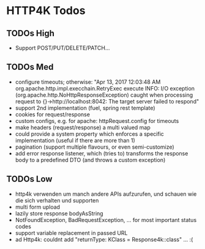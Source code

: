 
# HTTP4K Todos

## TODOs High

* Support POST/PUT/DELETE/PATCH...

## TODOs Med

* configure timeouts; otherwise: "Apr 13, 2017 12:03:48 AM org.apache.http.impl.execchain.RetryExec execute INFO: I/O exception (org.apache.http.NoHttpResponseException) caught when processing request to {}->http://localhost:8042: The target server failed to respond"
* support 2nd implementation (fuel, spring rest template)
* cookies for request/response
* custom configs, e.g. for apache: httpRequest.config for timeouts
* make headers (request/response) a multi valued map
* could provide a system property which enforces a specific implementation (useful if there are more than 1)
* pagination (support multiple flavours, or even semi-customize)
* add error response listener, which (tries to) transforms the response body to a predefined DTO (and throws a custom exception)

## TODOs Low

* http4k verwenden um manch andere APIs aufzurufen, und schauen wie die sich verhalten und supporten
* multi form upload
* lazily store response bodyAsString
* NotFoundException, BadRequestException, ... for most important status codes
* support variable replacement in passed URL
* ad Http4k: couldnt add "returnType: KClass<R> = Response4k::class" ... :(

